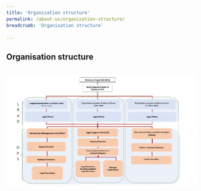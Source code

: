 ```yaml
---
title: 'Organisation structure'
permalink: /about-us/organisation-structure/
breadcrumb: 'Organisation structure'

---
```


## Organisation structure
<div class="image">
    <br><img src="/images/Organisational-Structure.jpg" title="Organisation Structure" alt="Organisation Structure">
</div>
